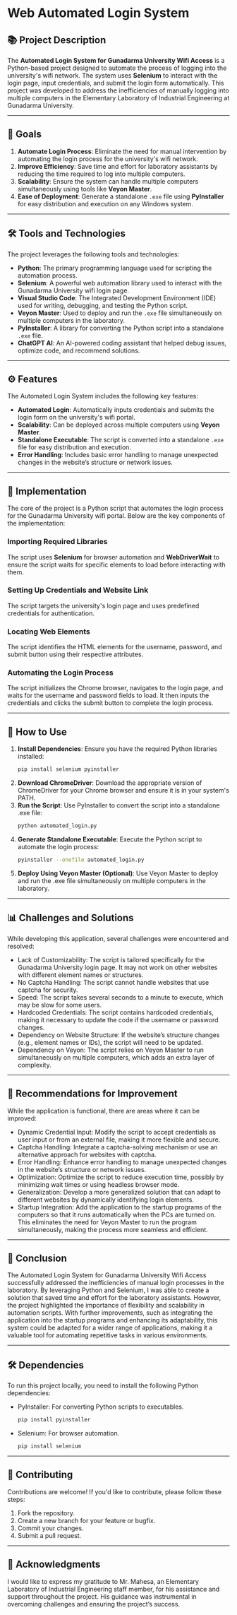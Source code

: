 # Web Automated Login System

## 📚 **Project Description**
The **Automated Login System for Gunadarma University Wifi Access** is a Python-based project designed to automate the process of logging into the university's wifi network. The system uses **Selenium** to interact with the login page, input credentials, and submit the login form automatically. This project was developed to address the inefficiencies of manually logging into multiple computers in the Elementary Laboratory of Industrial Engineering at Gunadarma University.

---

## 🎯 **Goals**
1. **Automate Login Process**: Eliminate the need for manual intervention by automating the login process for the university's wifi network.
2. **Improve Efficiency**: Save time and effort for laboratory assistants by reducing the time required to log into multiple computers.
3. **Scalability**: Ensure the system can handle multiple computers simultaneously using tools like **Veyon Master**.
4. **Ease of Deployment**: Generate a standalone `.exe` file using **PyInstaller** for easy distribution and execution on any Windows system.

---

## 🛠️ **Tools and Technologies**
The project leverages the following tools and technologies:
- **Python**: The primary programming language used for scripting the automation process.
- **Selenium**: A powerful web automation library used to interact with the Gunadarma University wifi login page.
- **Visual Studio Code**: The Integrated Development Environment (IDE) used for writing, debugging, and testing the Python script.
- **Veyon Master**: Used to deploy and run the `.exe` file simultaneously on multiple computers in the laboratory.
- **PyInstaller**: A library for converting the Python script into a standalone `.exe` file.
- **ChatGPT AI**: An AI-powered coding assistant that helped debug issues, optimize code, and recommend solutions.

---

## ⚙️ **Features**
The Automated Login System includes the following key features:
- **Automated Login**: Automatically inputs credentials and submits the login form on the university's wifi portal.
- **Scalability**: Can be deployed across multiple computers using **Veyon Master**.
- **Standalone Executable**: The script is converted into a standalone `.exe` file for easy distribution and execution.
- **Error Handling**: Includes basic error handling to manage unexpected changes in the website’s structure or network issues.

---

## 🧠 **Implementation**
The core of the project is a Python script that automates the login process for the Gunadarma University wifi portal. Below are the key components of the implementation:

### **Importing Required Libraries**
The script uses **Selenium** for browser automation and **WebDriverWait** to ensure the script waits for specific elements to load before interacting with them.

### **Setting Up Credentials and Website Link**
The script targets the university's login page and uses predefined credentials for authentication.

### **Locating Web Elements**
The script identifies the HTML elements for the username, password, and submit button using their respective attributes.

### **Automating the Login Process**
The script initializes the Chrome browser, navigates to the login page, and waits for the username and password fields to load. It then inputs the credentials and clicks the submit button to complete the login process.

---

## 🚀 **How to Use**
1. **Install Dependencies**:
   Ensure you have the required Python libraries installed:
   ```bash
   pip install selenium pyinstaller
2. **Download ChromeDriver**:
   Download the appropriate version of ChromeDriver for your Chrome browser and ensure it is in your system's PATH.
3. **Run the Script**:
   Use PyInstaller to convert the script into a standalone .exe file:
   ```bash
   python automated_login.py
4. **Generate Standalone Executable**:
   Execute the Python script to automate the login process:
   ```bash
   pyinstaller --onefile automated_login.py
5. **Deploy Using Veyon Master (Optional)**:
   Use Veyon Master to deploy and run the .exe file simultaneously on multiple computers in the laboratory.

---

## 📊 **Challenges and Solutions**
While developing this application, several challenges were encountered and resolved:
- Lack of Customizability: The script is tailored specifically for the Gunadarma University login page. It may not work on other websites with different element names or structures.
- No Captcha Handling: The script cannot handle websites that use captcha for security.
- Speed: The script takes several seconds to a minute to execute, which may be slow for some users.
- Hardcoded Credentials: The script contains hardcoded credentials, making it necessary to update the code if the username or password changes.
- Dependency on Website Structure: If the website’s structure changes (e.g., element names or IDs), the script will need to be updated.
- Dependency on Veyon: The script relies on Veyon Master to run simultaneously on multiple computers, which adds an extra layer of complexity.

---

## 📝 **Recommendations for Improvement**
While the application is functional, there are areas where it can be improved:
- Dynamic Credential Input: Modify the script to accept credentials as user input or from an external file, making it more flexible and secure.
- Captcha Handling: Integrate a captcha-solving mechanism or use an alternative approach for websites with captcha.
- Error Handling: Enhance error handling to manage unexpected changes in the website’s structure or network issues.
- Optimization: Optimize the script to reduce execution time, possibly by minimizing wait times or using headless browser mode.
- Generalization: Develop a more generalized solution that can adapt to different websites by dynamically identifying login elements.
- Startup Integration: Add the application to the startup programs of the computers so that it runs automatically when the PCs are turned on. This eliminates the need for Veyon Master to run the program simultaneously, making the process more seamless and efficient.

---

## 🏁 **Conclusion**
The Automated Login System for Gunadarma University Wifi Access successfully addressed the inefficiencies of manual login processes in the laboratory. By leveraging Python and Selenium, I was able to create a solution that saved time and effort for the laboratory assistants. However, the project highlighted the importance of flexibility and scalability in automation scripts. With further improvements, such as integrating the application into the startup programs and enhancing its adaptability, this system could be adapted for a wider range of applications, making it a valuable tool for automating repetitive tasks in various environments.

---

## 🛠️ **Dependencies**
To run this project locally, you need to install the following Python dependencies:
- PyInstaller: For converting Python scripts to executables.
  ```bash
  pip install pyinstaller
- Selenium: For browser automation.
  ```bash
  pip install selenium
  
---

## 🤝 **Contributing**
Contributions are welcome! If you'd like to contribute, please follow these steps:
1. Fork the repository.
2. Create a new branch for your feature or bugfix.
3. Commit your changes.
4. Submit a pull request.

---

## 🙏 **Acknowledgments**
I would like to express my gratitude to Mr. Mahesa, an Elementary Laboratory of Industrial Engineering staff member, for his assistance and support throughout the project. His guidance was instrumental in overcoming challenges and ensuring the project’s success.
